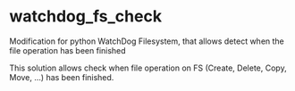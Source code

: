 watchdog_fs_check
=================

Modification for python WatchDog Filesystem, that allows detect when the file operation has been finished

This solution allows check when file operation on FS (Create, Delete, Copy, Move, ...) has been finished.

